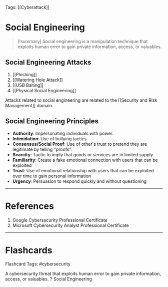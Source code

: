 Tags: [[Cyberattack]]
# Social Engineering

> [!summary] 
> Social engineering is a manipulation technique that exploits human error to gain private information, access, or valuables.

## Social Engineering Attacks

1. [[Phishing]]
2. [[Watering Hole Attack]]
3. [[USB Baiting]]
4. [[Physical Social Engineering]]

Attacks related to social engineering are related to the [[Security and Risk Management]] domain.

## Social Engineering Principles

- **Authority**: Impersonating individuals with power.
- **Intimidation**: Use of bullying tactics
- **Consensus/Social Proof**: Use of other's trust to pretend they are legitimate by telling "proofs".
- **Scarcity**: Tactic to imply that goods or services are in limited supply
- **Familiarity**: Create a fake emotional connection with users that can be exploited
- **Trust**: Use of emotional relationship with users that can be exploited over time to gain personal information
- **Urgency**: Persuasion to respond quickly and without questioning

---
# References

1. Google Cybersecurity Professional Certificate
2. Microsoft Cybersecurity Analyst Professional Certificate

---
# Flashcards

Flashcard Tags: #cybersecurity 

A cybersecurity threat that exploits human error to gain private information, access, or valuables.
?
Social Engineering